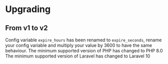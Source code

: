 # Upgrading

## From v1 to v2

Config variable `expire_hours` has been renamed to  `expire_seconds`, rename your config variable and multiply your value by 3600 to have the same behaviour.
The minimum supported version of PHP has changed to PHP 8.0
The minimum supported version of Laravel has changed to Laravel 10 
